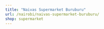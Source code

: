```yaml
---
title: "Naivas Supermarket Buruburu"
url: /nairobi/naivas-supermarket-buruburu/
shop: supermarket
---
```

